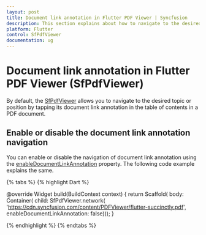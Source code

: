```yaml
---
layout: post
title: Document link annotation in Flutter PDF Viewer | Syncfusion
description: This section explains about how to navigate to the desired topic in a PDF document by tapping the document link annotation in the table of contents.
platform: Flutter
control: SfPdfViewer
documentation: ug
---
```


# Document link annotation in Flutter PDF Viewer (SfPdfViewer)

By default, the [SfPdfViewer](https://pub.dev/documentation/syncfusion_flutter_pdfviewer/latest/pdfviewer/SfPdfViewer-class.html) allows you to navigate to the desired topic or position by tapping its document link annotation in the table of contents in a PDF document.

## Enable or disable the document link annotation navigation

You can enable or disable the navigation of document link annotation using the [enableDocumentLinkAnnotation](https://pub.dev/documentation/syncfusion_flutter_pdfviewer/latest/pdfviewer/SfPdfViewer/enableDocumentLinkAnnotation.html) property. The following code example explains the same.

{% tabs %}
{% highlight Dart %}

@override
Widget build(BuildContext context) {
  return Scaffold(
      body: Container(
          child: SfPdfViewer.network(
              'https://cdn.syncfusion.com/content/PDFViewer/flutter-succinctly.pdf',
              enableDocumentLinkAnnotation: false)));
}

{% endhighlight %}
{% endtabs %}